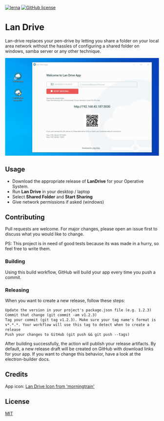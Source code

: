 [![lerna](https://img.shields.io/badge/maintained%20with-lerna-cc00ff.svg)](https://lerna.js.org/)
[![GitHub license](https://img.shields.io/github/license/Naereen/StrapDown.js.svg)](https://github.com/Naereen/StrapDown.js/blob/master/LICENSE)

# Lan Drive

Lan-drive replaces your pen-drive by letting you share a folder on your local area network without the hassles of configuring a shared folder on windows, samba server or any other technique.

![Screenshot of the example](/screenshot.jpg?raw=true "Screenshot")

## Usage

- Download the appropriate release of **LanDrive** for your Operative System.
- Run **Lan Drive** in your desktop / laptop
- Select **Shared Folder** and **Start Sharing**
- Give network permissions if asked (windows)

## Contributing
Pull requests are welcome. For major changes, please open an issue first to discuss what you would like to change.

PS: This project is in need of good tests because its was made in a hurry, so feel free to write them.

### Building

Using this build workflow, GitHub will build your app every time you push a commit.

### Releasing

When you want to create a new release, follow these steps:

    Update the version in your project's package.json file (e.g. 1.2.3)
    Commit that change (git commit -am v1.2.3)
    Tag your commit (git tag v1.2.3). Make sure your tag name's format is v*.*.*. Your workflow will use this tag to detect when to create a release
    Push your changes to GitHub (git push && git push --tags)

After building successfully, the action will publish your release artifacts. By default, a new release draft will be created on GitHub with download links for your app. If you want to change this behavior, have a look at the electron-builder docs.

## Credits
App icon: [Lan Drive Icon from 'morningtrain'](https://www.iconfinder.com/morningtrain)

## License
[MIT](https://choosealicense.com/licenses/mit/)
